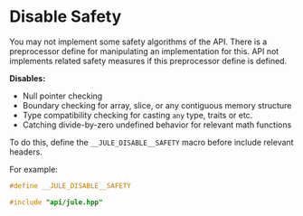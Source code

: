 # Disable Safety

You may not implement some safety algorithms of the API. There is a preprocessor define for manipulating an implementation for this. API not implements related safety measures if this preprocessor define is defined.

**Disables:**
- Null pointer checking
- Boundary checking for array, slice, or any contiguous memory structure
- Type compatibility checking for casting `any` type, traits or etc.
- Catching divide-by-zero undefined behavior for relevant math functions

To do this, define the `__JULE_DISABLE__SAFETY` macro before include relevant headers.

For example:
```cpp
#define __JULE_DISABLE__SAFETY

#include "api/jule.hpp"
```

